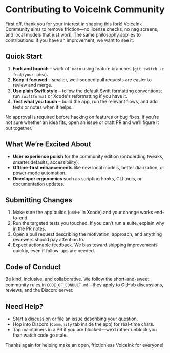 # Contributing to VoiceInk Community

First off, thank you for your interest in shaping this fork! VoiceInk Community aims to remove friction—no license checks, no nag screens, and local models that just work. The same philosophy applies to contributions: if you have an improvement, we want to see it.

## Quick Start

1. **Fork and branch** – work off `main` using feature branches (`git switch -c feat/your-idea`).
2. **Keep it focused** – smaller, well-scoped pull requests are easier to review and merge.
3. **Use plain Swift style** – follow the default Swift formatting conventions; run `swiftformat` or Xcode's reformatting if you have it.
4. **Test what you touch** – build the app, run the relevant flows, and add tests or notes when it helps.

No approval is required before hacking on features or bug fixes. If you’re not sure whether an idea fits, open an issue or draft PR and we’ll figure it out together.

## What We’re Excited About

- **User experience polish** for the community edition (onboarding tweaks, smarter defaults, accessibility).
- **Offline-first enhancements** like new local models, better diarization, or power-mode automation.
- **Developer ergonomics** such as scripting hooks, CLI tools, or documentation updates.

## Submitting Changes

1. Make sure the app builds (`Cmd+B` in Xcode) and your change works end-to-end.
2. Run the targeted tests you touched. If you can’t run a suite, explain why in the PR notes.
3. Open a pull request describing the motivation, approach, and anything reviewers should pay attention to.
4. Expect actionable feedback. We bias toward shipping improvements quickly, even if follow-ups are needed.

## Code of Conduct

Be kind, inclusive, and collaborative. We follow the short-and-sweet community rules in `CODE_OF_CONDUCT.md`—they apply to GitHub discussions, reviews, and the Discord server.

## Need Help?

- Start a discussion or file an issue describing your question.
- Hop into Discord (`Community` tab inside the app) for real-time chats.
- Tag maintainers in a PR if you are blocked—we’d rather unblock you than watch code go stale.

Thanks again for helping make an open, frictionless VoiceInk for everyone!

